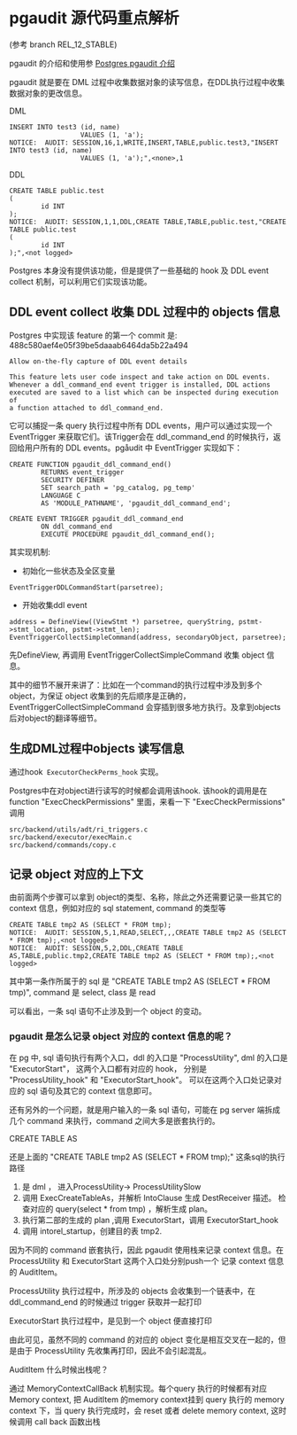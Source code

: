# pgaudit 源代码重点解析

(参考 branch REL_12_STABLE)

pgaudit 的介绍和使用参 [Postgres pgaudit 介绍](pgaudit_user_doc.md)

pgaudit 就是要在 DML 过程中收集数据对象的读写信息，在DDL执行过程中收集数据对象的更改信息。

DML
```
INSERT INTO test3 (id, name)
                  VALUES (1, 'a');
NOTICE:  AUDIT: SESSION,16,1,WRITE,INSERT,TABLE,public.test3,"INSERT INTO test3 (id, name)
                  VALUES (1, 'a');",<none>,1
```

DDL
```
CREATE TABLE public.test
(
        id INT
);
NOTICE:  AUDIT: SESSION,1,1,DDL,CREATE TABLE,TABLE,public.test,"CREATE TABLE public.test
(
        id INT
);",<not logged>
```

Postgres 本身没有提供该功能，但是提供了一些基础的 hook 及 DDL event collect 机制，可以利用它们实现该功能。

## DDL event collect 收集 DDL 过程中的 objects 信息

Postgres 中实现该 feature 的第一个 commit 是: 488c580aef4e05f39be5daaab6464da5b22a494


```
Allow on-the-fly capture of DDL event details

This feature lets user code inspect and take action on DDL events.
Whenever a ddl_command_end event trigger is installed, DDL actions
executed are saved to a list which can be inspected during execution of
a function attached to ddl_command_end.
```
它可以捕捉一条 query 执行过程中所有 DDL events，用户可以通过实现一个 EventTrigger 来获取它们。该Trigger会在 ddl_command_end 的时候执行，返回给用户所有的 DDL events。pgåudit 中 EventTrigger 实现如下：

```
CREATE FUNCTION pgaudit_ddl_command_end()
        RETURNS event_trigger
        SECURITY DEFINER
        SET search_path = 'pg_catalog, pg_temp'
        LANGUAGE C
        AS 'MODULE_PATHNAME', 'pgaudit_ddl_command_end';

CREATE EVENT TRIGGER pgaudit_ddl_command_end
        ON ddl_command_end
        EXECUTE PROCEDURE pgaudit_ddl_command_end();
```

其实现机制:

- 初始化一些状态及全区变量
```
EventTriggerDDLCommandStart(parsetree);
```

- 开始收集ddl event
```
address = DefineView((ViewStmt *) parsetree, queryString, pstmt->stmt_location, pstmt->stmt_len);
EventTriggerCollectSimpleCommand(address, secondaryObject, parsetree);
```
先DefineView, 再调用 EventTriggerCollectSimpleCommand 收集 object 信息。

其中的细节不展开来讲了：比如在一个command的执行过程中涉及到多个 object，为保证 object 收集到的先后顺序是正确的，EventTriggerCollectSimpleCommand 会穿插到很多地方执行。及拿到objects后对object的翻译等细节。

## 生成DML过程中objects 读写信息

通过hook` ExecutorCheckPerms_hook` 实现。

Postgres中在对object进行读写的时候都会调用该hook. 该hook的调用是在function "ExecCheckPermissions" 里面，来看一下
"ExecCheckPermissions" 调用

```
src/backend/utils/adt/ri_triggers.c
src/backend/executor/execMain.c
src/backend/commands/copy.c
```
## 记录 object 对应的上下文

由前面两个步骤可以拿到 object的类型、名称，除此之外还需要记录一些其它的 context 信息，例如对应的 sql statement, command 的类型等

```
CREATE TABLE tmp2 AS (SELECT * FROM tmp);
NOTICE:  AUDIT: SESSION,5,1,READ,SELECT,,,CREATE TABLE tmp2 AS (SELECT * FROM tmp);,<not logged>
NOTICE:  AUDIT: SESSION,5,2,DDL,CREATE TABLE AS,TABLE,public.tmp2,CREATE TABLE tmp2 AS (SELECT * FROM tmp);,<not logged>
```
其中第一条作所属于的 sql 是 "CREATE TABLE tmp2 AS (SELECT * FROM tmp)", command 是 select,  class 是 read

可以看出，一条 sql 语句不止涉及到一个 object 的变动。

### pgaudit 是怎么记录 object 对应的 context 信息的呢？

在 pg 中, sql 语句执行有两个入口，ddl 的入口是 "ProcessUtility",  dml 的入口是 "ExecutorStart"， 这两个入口都有对应的 hook， 分别是 "ProcessUtility_hook" 和 "ExecutorStart_hook"。 可以在这两个入口处记录对应的 sql 语句及其它的 context 信息即可。

还有另外的一个问题，就是用户输入的一条 sql 语句，可能在 pg server 端拆成几个 command 来执行，command 之间大多是嵌套执行的。

CREATE TABLE AS

还是上面的 "CREATE TABLE tmp2 AS (SELECT * FROM tmp);" 这条sql的执行路径

1.	是 dml ， 进入ProcessUtility-> ProcessUtilitySlow
2.	调用 ExecCreateTableAs，并解析 IntoClause 生成 DestReceiver 描述。 检查对应的 query(select * from tmp) ，解析生成 plan。
3.	执行第二部的生成的 plan ,调用 ExecutorStart，调用 ExecutorStart_hook
4.	调用 intorel_startup，创建目的表 tmp2.


因为不同的 command 嵌套执行，因此 pgaudit 使用栈来记录 context 信息。在ProcessUtility  和 ExecutorStart 这两个入口处分别push一个 记录 context 信息的 AuditItem。

ProcessUtility 执行过程中，所涉及的 objects 会收集到一个链表中，在 ddl_command_end 的时候通过 trigger 获取并一起打印

ExecutorStart  执行过程中，是见到一个 object 便直接打印

由此可见，虽然不同的 command 的对应的 object 变化是相互交叉在一起的，但是由于 ProcessUtility 先收集再打印，因此不会引起混乱。

AuditItem 什么时候出栈呢？

通过 MemoryContextCallBack 机制实现。每个query 执行的时候都有对应 Memory context, 把 AuditItem 的memory context挂到 query 执行的 memory context 下，当 query 执行完成时，会 reset 或者 delete memory context, 这时候调用 call back 函数出栈








